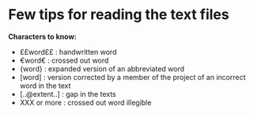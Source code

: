 # Few tips for reading the text files

__Characters to know:__
- ££word££ : handwritten word
- €word€ : crossed out word
- {word} : expanded version of an abbreviated word
- \[word] : version corrected by a member of the project of an incorrect word in the text
- \[..@extent..] : gap in the texts
- XXX or more : crossed out word illegible
